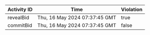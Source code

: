 | Activity ID | Time | Violation |
| --- | --- | --- |
| revealBid | Thu, 16 May 2024 07:37:45 GMT | true |
| commitBid | Thu, 16 May 2024 07:37:45 GMT | false |
